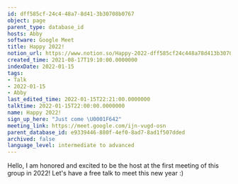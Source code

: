 ```yaml
---
id: dff585cf-24c4-48a7-8d41-3b30708b0767
object: page
parent_type: database_id
hosts: Abby
software: Google Meet
title: Happy 2022!
notion_url: https://www.notion.so/Happy-2022-dff585cf24c448a78d413b30708b0767
created_time: 2021-08-17T19:10:00.0000000
indexDate: 2022-01-15
tags:
- Talk
- 2022-01-15
- Abby
last_edited_time: 2022-01-15T22:21:00.0000000
talktime: 2022-01-15T22:00:00.0000000
name: Happy 2022!
sign_up_here: "Just come \U0001F642"
meeting_link: https://meet.google.com/ijn-vugd-osn
parent_database_id: e9339446-880f-4ef0-8ad7-8ad1f507dded
archived: false
language_level: intermediate to advanced
---
```


Hello, I am honored and excited to be the host at the first meeting of this group in 2022! Let's have a free talk to meet this new year :)





